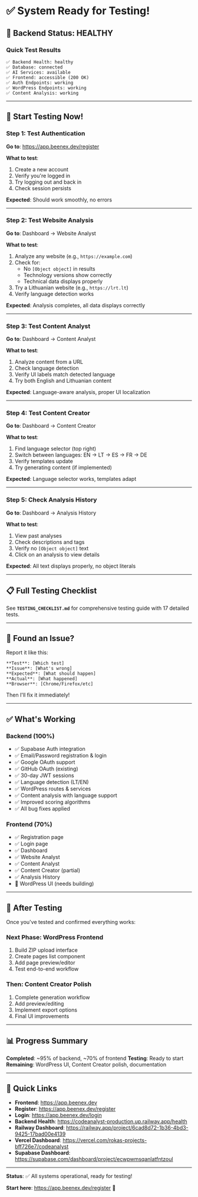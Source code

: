 # ✅ System Ready for Testing!

## 🎉 Backend Status: HEALTHY

### Quick Test Results
```
✅ Backend Health: healthy
✅ Database: connected
✅ AI Services: available
✅ Frontend: accessible (200 OK)
✅ Auth Endpoints: working
✅ WordPress Endpoints: working
✅ Content Analysis: working
```

---

## 🚀 Start Testing Now!

### Step 1: Test Authentication
**Go to**: https://app.beenex.dev/register

**What to test**:
1. Create a new account
2. Verify you're logged in
3. Try logging out and back in
4. Check session persists

**Expected**: Should work smoothly, no errors

---

### Step 2: Test Website Analysis
**Go to**: Dashboard → Website Analyst

**What to test**:
1. Analyze any website (e.g., `https://example.com`)
2. Check for:
   - No `[Object object]` in results
   - Technology versions show correctly
   - Technical data displays properly
3. Try a Lithuanian website (e.g., `https://lrt.lt`)
4. Verify language detection works

**Expected**: Analysis completes, all data displays correctly

---

### Step 3: Test Content Analyst
**Go to**: Dashboard → Content Analyst

**What to test**:
1. Analyze content from a URL
2. Check language detection
3. Verify UI labels match detected language
4. Try both English and Lithuanian content

**Expected**: Language-aware analysis, proper UI localization

---

### Step 4: Test Content Creator
**Go to**: Dashboard → Content Creator

**What to test**:
1. Find language selector (top right)
2. Switch between languages: EN → LT → ES → FR → DE
3. Verify templates update
4. Try generating content (if implemented)

**Expected**: Language selector works, templates adapt

---

### Step 5: Check Analysis History
**Go to**: Dashboard → Analysis History

**What to test**:
1. View past analyses
2. Check descriptions and tags
3. Verify no `[Object object]` text
4. Click on an analysis to view details

**Expected**: All text displays properly, no object literals

---

## 📋 Full Testing Checklist

See **`TESTING_CHECKLIST.md`** for comprehensive testing guide with 17 detailed tests.

---

## 🐛 Found an Issue?

Report it like this:

```
**Test**: [Which test]
**Issue**: [What's wrong]
**Expected**: [What should happen]
**Actual**: [What happened]
**Browser**: [Chrome/Firefox/etc]
```

Then I'll fix it immediately!

---

## ✅ What's Working

### Backend (100%)
- ✅ Supabase Auth integration
- ✅ Email/Password registration & login
- ✅ Google OAuth support
- ✅ GitHub OAuth (existing)
- ✅ 30-day JWT sessions
- ✅ Language detection (LT/EN)
- ✅ WordPress routes & services
- ✅ Content analysis with language support
- ✅ Improved scoring algorithms
- ✅ All bug fixes applied

### Frontend (70%)
- ✅ Registration page
- ✅ Login page
- ✅ Dashboard
- ✅ Website Analyst
- ✅ Content Analyst
- ✅ Content Creator (partial)
- ✅ Analysis History
- 🚧 WordPress UI (needs building)

---

## 🎯 After Testing

Once you've tested and confirmed everything works:

### Next Phase: WordPress Frontend
1. Build ZIP upload interface
2. Create pages list component
3. Add page preview/editor
4. Test end-to-end workflow

### Then: Content Creator Polish
1. Complete generation workflow
2. Add preview/editing
3. Implement export options
4. Final UI improvements

---

## 📊 Progress Summary

**Completed**: ~95% of backend, ~70% of frontend
**Testing**: Ready to start
**Remaining**: WordPress UI, Content Creator polish, documentation

---

## 🚀 Quick Links

- **Frontend**: https://app.beenex.dev
- **Register**: https://app.beenex.dev/register
- **Login**: https://app.beenex.dev/login
- **Backend Health**: https://codeanalyst-production.up.railway.app/health
- **Railway Dashboard**: https://railway.app/project/6cad8d72-1b36-4bd3-9425-17bad00e4139
- **Vercel Dashboard**: https://vercel.com/rokas-projects-bff726e7/codeanalyst
- **Supabase Dashboard**: https://supabase.com/dashboard/project/ecwpwmsqanlatfntzoul

---

**Status**: ✅ All systems operational, ready for testing!

**Start here**: https://app.beenex.dev/register 🎉

